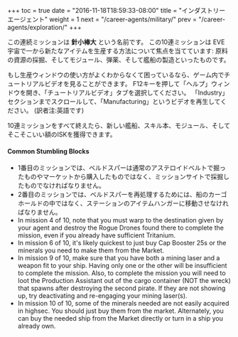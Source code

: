 +++ toc = true date = "2016-11-18T18:59:33-08:00" title = "インダストリーエージェント" weight = 1 next = "/career-agents/military/" prev = "/career-agents/exploration/" +++

この連続ミッションは **針小棒大** という名前です。 この10連ミッションは EVE 宇宙で一から新たなアイテムを生産する方法について焦点を当てています: 原料の資源の採掘、そしてモジュール、弾薬、そして艦船の製造といったものです。

もし生産ウィンドウの使い方がよくわからなくて困っているなら、ゲーム内でチュートリアルビデオを見ることができます。 F12キーを押して「ヘルプ」ウィンドウを開き、「チュートリアルビデオ」タブを選択してください。 「Industry」セクションまでスクロールして、「Manufacturing」というビデオを再生してください。 (訳者注:英語です)

10連ミッションをすべて終えたら、新しい艦船、スキル本、モジュール、そしてそこそこいい額のISKを獲得できます。

#### Common Stumbling Blocks

- 1番目のミッションでは、ベルドスパーは通常のアステロイドベルトで掘ったものやマーケットから購入したものではなく、ミッションサイトで採掘したものでなければなりません。
- 2番目のミッションでは、ベルドスパーを再処理するためには、船のカーゴホールドの中ではなく、ステーションのアイテムハンガーに移動させなければなりません。
- In mission 4 of 10, note that you must warp to the destination given by your agent and destroy the Rogue Drones found there to complete the mission, even if you already have sufficient Tritanium.
- In mission 6 of 10, it's likely quickest to just buy Cap Booster 25s or the minerals you need to make them from the Market.
- In mission 9 of 10, make sure that you have both a mining laser and a weapon fit to your ship. Having only one or the other will be insufficient to complete the mission. Also, to complete the mission you will need to loot the Production Assistant out of the cargo container (NOT the wreck) that spawns after destroying the second pirate. If they are not showing up, try deactivating and re-engaging your mining laser(s).
- In mission 10 of 10, some of the minerals needed are not easily acquired in highsec. You should just buy them from the market. Alternately, you can buy the needed ship from the Market directly or turn in a ship you already own.